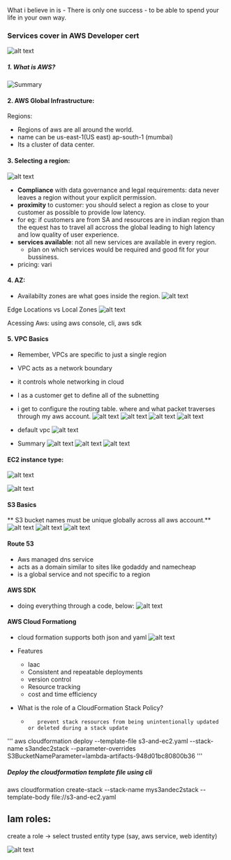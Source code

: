 What i believe in is -
There is only one success - to be able to spend your life in your own way.

### Services cover in AWS Developer cert
![alt text](image-22.png)

##### 1.  What is AWS?
![Summary](image-1.png)

#### 2. AWS Global Infrastructure:
Regions:
- Regions of aws are all around the world.
- name can be us-east-1(US east) ap-south-1 (mumbai)
- Its a cluster of data center.



#### 3. Selecting a region:
![alt text](image-3.png)

- **Compliance** with data governance and legal requirements: data never leaves a region without your explicit permission.
- **proximity** to customer:  you should select a region as close to your customer as possible to provide low latency.
- for eg: if customers are from SA and resources are in indian region than the equest has to travel all accross the global leading to high latency and low quality of user experience.
- **services available**: not all new services are available in every region. 
  - plan on which services would be required and good fit for your bussiness.
- pricing: vari
#### 4. AZ:
- Availabilty zones are what goes inside the region.
![alt text](image-4.png)

Edge Locations vs Local Zones
![alt text](image-5.png)

Acessing Aws:
using aws console, cli, aws sdk 

#### 5. VPC Basics
- Remember, VPCs are specific to just a single region
- VPC acts as a network boundary
- it controls whole networking in cloud
- I as a customer get to define all of the subnetting
- i get to configure the routing table. where and what packet traverses through my aws account.
![alt text](image-6.png)
![alt text](image-7.png)
![alt text](image-8.png)
![alt text](image-9.png)

- default vpc
![alt text](image-10.png)

- Summary
![alt text](image-11.png)
![alt text](image-12.png)
![alt text](image-14.png)

#### EC2 instance type:
![alt text](image-15.png)

![alt text](image-16.png)



#### S3 Basics 
** S3 bucket names must be unique globally across all aws account.**
![alt text](image-17.png)
![alt text](image-18.png)
![alt text](image-19.png)


#### Route 53
- Aws managed dns service
- acts as a domain similar to sites like godaddy and namecheap
- is a global service and not specific to a region


#### AWS SDK
- doing everything through a code, below:
![alt text](image-20.png)

#### AWS Cloud Formationg
- cloud formation supports both json and yaml 
![alt text](image-21.png)

- Features
    - Iaac
    - Consistent and repeatable deployments
    - version control
    - Resource tracking
    - cost and time efficiency
    
- What is the role of a CloudFormation Stack Policy?
    -        prevent stack resources from being unintentionally updated or deleted during a stack update

''' aws cloudformation deploy --template-file s3-and-ec2.yaml --stack-name s3andec2stack --parameter-overrides S3BucketNameParameter=lambda-artifacts-948d01bc80800b36 '''


##### Deploy the cloudformation template file using cli
aws cloudformation create-stack --stack-name mys3andec2stack --template-body file://s3-and-ec2.yaml


## Iam roles:
create a role -> select trusted entity type (say, aws service, web identity) 

![alt text](image-23.png)

